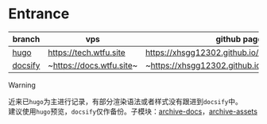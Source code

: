 # Entrance

| branch    | vps   | github pages  |
| --        | --    | --            |
| [hugo](https://github.com/xhsgg12302/archive/tree/hugo)         | https://tech.wtfu.site | https://xhsgg12302.github.io/archive/hugo/ |
| [docsify](https://github.com/xhsgg12302/archive/tree/docsify)   | ~https://docs.wtfu.site~ | ~https://xhsgg12302.github.io/archive/docsify/#/~ |

> [!WARNING]
> 近来已`hugo`为主进行记录，有部分渲染语法或者样式没有跟进到`docsify`中。
> <br>建议使用`hugo`预览，`docsify`仅作备份。子模块：[archive-docs](https://github.com/xhsgg12302/archive-docs)，[archive-assets](https://github.com/xhsgg12302/archive-assets)
